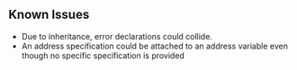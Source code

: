## Known Issues

+ Due to inheritance, error declarations could collide.
+ An address specification could be attached to an address variable even though no specific specification is provided
